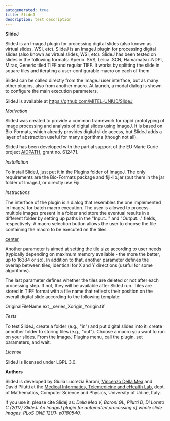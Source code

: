```yaml
---
autogenerated: true
title: SlideJ
description: test description
---
```


**SlideJ**

SlideJ is an ImageJ plugin for processing digital slides (also known as virtual slides, WSI, etc). SlideJ is an ImageJ plugin for processing digital slides (also known as virtual slides, WSI, etc). SlideJ has been tested on slides in the following formats: Aperio .SVS, Leica .SCN, Hamamatsu .NDPI, Mirax, Generic tiled TIFF and regular TIFF. It works by splitting the slide in square tiles and iterating a user-configurable macro on each of them.

SlideJ can be called directly from the ImageJ user interface, but as many other plugins, also from another macro. At launch, a modal dialog is shown to configure the main execution parameters.

SlideJ is available at https://github.com/MITEL-UNIUD/SlideJ

*Motivation*

SlideJ was created to provide a common framework for rapid prototyping of image processing and analysis of digital slides using ImageJ. It is based on Bio-Formats, which already provides digital slide access, but SlideJ adds a layer of abstraction useful for many algorithms (though not all).

SlideJ has been developed with the partial support of the EU Marie Curie project [AIDPATH](http://aidpath.eu), grant no. 612471.

*Installation*

To install SlideJ, just put it in the Plugins folder of ImageJ. The only requirements are the Bio-Formats package and fiji-lib.jar (put them in the jar folder of ImageJ, or directly use Fiji.

*Instructions*

The interface of the plugin is a dialog that resembles the one implemented in ImageJ for batch macro execution. The user is allowed to process multiple images present in a folder and store the eventual results in a different folder by setting up paths in the "Input..." and "Output..." fields, respectively. A macro selection button allows the user to choose the file containing the macro to be executed on the tiles.

[center](File_SlideJdialog.png)

Another parameter is aimed at setting the tile size according to user needs (typically depending on maximum memory available - the more the better, up to 16384 or so). In addition to that, another parameter defines the overlap between tiles, identical for X and Y directions (useful for some algorithms).

The last parameter defines whether the tiles are deleted or not after each processing step. If not, they will be available after SlideJ run. Tiles are stored in TIFF format with a file name that reflects their position on the overall digital slide according to the following template:

OriginalFileName.ext\_\_series\_Xorigin\_Yorigin.tif

*Tests*

To test SlideJ, create a folder (e.g., "in") and put digital slides into it; create annother folder to storing tiles (e.g., "out"). Choose a macro you want to run on your slides. From the ImageJ Plugins menu, call the plugin, set parameters, and wait.

*License*

SlideJ is licensed under LGPL 3.0.

**Authors**

SlideJ is developed by Giulia Lucrezia Baroni, [Vincenzo Della Mea](http://users.dimi.uniud.it/~vincenzo.dellamea/) and David Pilutti at the [Medical Informatics, Telemedicine and eHealth Lab](http://mitel.dimi.uniud.it/), dept. of Mathematics, Computer Science and Physics, University of Udine, Italy.

If you use it, please cite Slidej as: *Della Mea V, Baroni GL, Pilutti D, Di Loreto C (2017) SlideJ: An ImageJ plugin for automated processing of whole slide images. PLoS ONE 12(7): e0180540.*
